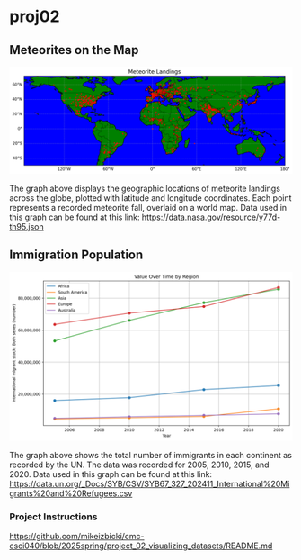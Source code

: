# proj02

## Meteorites on the Map

![Meteorite Locations Map](meteorites_map_axes.png)

The graph above displays the geographic locations of meteorite landings across the globe, plotted with latitude and longitude coordinates. Each point represents a recorded meteorite fall, overlaid on a world map. Data used in this graph can be found at this link: https://data.nasa.gov/resource/y77d-th95.json


## Immigration Population

![Graph of number of immigrants in each continent](immigrants.png)

The graph above shows the total number of immigrants in each continent as recorded by the UN. The data was recorded for 2005, 2010, 2015, and 2020. Data used in this graph can be found at this link: https://data.un.org/_Docs/SYB/CSV/SYB67_327_202411_International%20Migrants%20and%20Refugees.csv


### Project Instructions
https://github.com/mikeizbicki/cmc-csci040/blob/2025spring/project_02_visualizing_datasets/README.md
